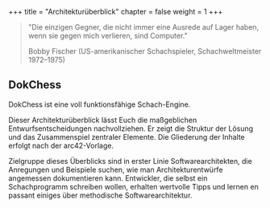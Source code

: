 +++
title = "Architekturüberblick"
chapter = false
weight = 1
+++

> "Die einzigen Gegner, die nicht immer eine Ausrede auf Lager haben, wenn sie gegen mich verlieren, sind Computer."
>
> Bobby Fischer (US-amerikanischer Schachspieler, Schachweltmeister 1972–1975)

## DokChess

DokChess ist eine voll funktionsfähige Schach-Engine.

Dieser Architekturüberblick lässt Euch die maßgeblichen Entwurfsentscheidungen nachvollziehen.
Er zeigt die Struktur der Lösung und das Zusammenspiel zentraler Elemente.
Die Gliederung der Inhalte erfolgt nach der arc42-Vorlage.

Zielgruppe dieses Überblicks sind in erster Linie Softwarearchitekten, die Anregungen und Beispiele suchen, wie man Architekturentwürfe angemessen dokumentieren kann.
Entwickler, die selbst ein Schachprogramm schreiben wollen, erhalten wertvolle Tipps und lernen en passant einiges über methodische Softwarearchitektur.
